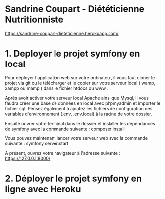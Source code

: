 # Sandrine Coupart - Diététicienne Nutritionniste

https://sandrine-coupart-dieteticienne.herokuapp.com/

# 1. Deployer le projet symfony en local

Pour déployer l'application web sur votre ordinateur, il vous faut cloner le projet via git ou le télécharger et le copier sur votre serveur local ( wamp, xampp ou mamp ) dans le fichier htdocs ou www .

Après avoir activer votre serveur local Apache ainsi que Mysql, il vous faudra créer une base de données en local avec phpmyadmin et importer le fichier sql.
Pensez également à ajoutez les fichiers de configuration des variables d'environnement (.env, .env.local) à la racine de votre dossier.

Ensuite ouvrer votre terminal dans le dossier et installer les dépendances de symfony avec la commande suivante :
composer install

Vous pouvez maintenant lancer votre serveur web avec la commande suivante :
symfony server:start

A présent, ouvrez votre navigateur à l'adresse suivante :
https://127.0.0.1:8000/


# 2. Déployer le projet symfony en ligne avec Heroku
